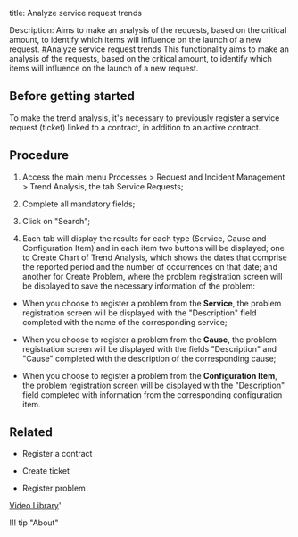 title: Analyze service request trends

Description: Aims to make an analysis of the requests, based on the critical amount, to identify which items will influence on the launch of a new request.
#Analyze service request trends
This functionality aims to make an analysis of the requests, based on the critical amount, to identify which items will influence on the launch of a new request.  

Before getting started
--------------------------

To make the trend analysis, it's necessary to previously register a service
request (ticket) linked to a contract, in addition to an active contract.

Procedure
-------------

1.  Access the main menu Processes \> Request and Incident Management \> Trend
    Analysis, the tab Service Requests;

2.  Complete all mandatory fields;

3.  Click on "Search";

4.  Each tab will display the results for each type (Service, Cause and
    Configuration Item) and in each item two buttons will be displayed; one
    to Create Chart of Trend Analysis, which shows the dates that comprise
    the reported period and the number of occurrences on that date; and another
    for Create Problem, where the problem registration screen will be
    displayed to save the necessary information of the problem:

-   When you choose to register a problem from the **Service**, the problem
    registration screen will be displayed with the "Description" field completed
    with the name of the corresponding service;

-   When you choose to register a problem from the **Cause**, the problem
    registration screen will be displayed with the fields "Description" and
    "Cause" completed with the description of the corresponding cause;

-   When you choose to register a problem from the **Configuration Item**, the
    problem registration screen will be displayed with the "Description" field
    completed with information from the corresponding configuration item.  
 
Related
-----------

-   Register a contract

-   Create ticket

-   Register problem  

<i class='fa fa-youtube-play  fa-2x' style='color:#97ce17;vertical-align: middle;'> </i> [Video Library](https://www.youtube.com/playlist?list=PLB5qK2uzf2RNrJnhiXj3dbmgsm9-quhfz)'

!!! tip "About"

